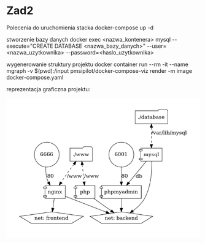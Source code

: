 # Zad2

Polecenia do uruchomienia stacka docker-compose up -d

stworzenie bazy danych docker exec <nazwa_kontenera> mysql --execute="CREATE DATABASE <nazwa_bazy_danych>" --user=<nazwa_uzytkownika> --password=<haslo_uzytkownika>

wygenerowanie struktury projektu docker container run --rm -it --name mgraph -v $(pwd):/input pmsipilot/docker-compose-viz render -m image docker-compose.yaml

reprezentacja graficzna projektu:



![obraz](./docker-compose.png)
